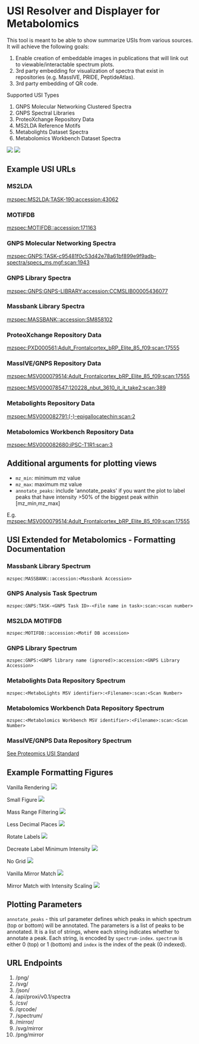 # USI Resolver and Displayer for Metabolomics

This tool is meant to be able to show summarize USIs from various sources. It will achieve the following goals:

1. Enable creation of embeddable images in publications that will link out to viewable/interactable spectrum plots.
2. 3rd party embedding for visualization of spectra that exist in repositories (e.g. MassIVE, PRIDE, PeptideAtlas).
3. 3rd party embedding of QR code.

Supported USI Types

1. GNPS Molecular Networking Clustered Spectra
2. GNPS Spectral Libraries
3. ProteoXchange Repository Data
4. MS2LDA Reference Motifs
5. Metabolights Dataset Spectra
6. Metabolomics Workbench Dataset Spectra

![](https://github.com/mwang87/MetabolomicsSpectrumResolver/workflows/unittest/badge.svg)
![](https://github.com/mwang87/MetabolomicsSpectrumResolver/workflows/production-integration/badge.svg)


## Example USI URLs

### MS2LDA

[mzspec:MS2LDA:TASK-190:accession:43062](https://metabolomics-usi.ucsd.edu/spectrum/?usi=mzspec:MS2LDA:TASK-190:accession:43062)

### MOTIFDB

[mzspec:MOTIFDB::accession:171163](https://metabolomics-usi.ucsd.edu/spectrum/?usi=mzspec:MOTIFDB::accession:171163)

### GNPS Molecular Networking Spectra

[mzspec:GNPS:TASK-c95481f0c53d42e78a61bf899e9f9adb-spectra/specs_ms.mgf:scan:1943](https://metabolomics-usi.ucsd.edu/spectrum/?usi=mzspec:GNPS:TASK-c95481f0c53d42e78a61bf899e9f9adb-spectra/specs_ms.mgf:scan:1943)

### GNPS Library Spectra

[mzspec:GNPS:GNPS-LIBRARY:accession:CCMSLIB00005436077](https://metabolomics-usi.ucsd.edu/spectrum/?usi=mzspec:GNPS:GNPS-LIBRARY:accession:CCMSLIB00005436077)

### Massbank Library Spectra

[mzspec:MASSBANK::accession:SM858102](https://metabolomics-usi.ucsd.edu/spectrum/?usi=mzspec:MASSBANK::accession:SM858102)

### ProteoXchange Repository Data

[mzspec:PXD000561:Adult_Frontalcortex_bRP_Elite_85_f09:scan:17555](https://metabolomics-usi.ucsd.edu/spectrum/?usi=mzspec:PXD000561:Adult_Frontalcortex_bRP_Elite_85_f09:scan:17555)

### MassIVE/GNPS Repository Data

[mzspec:MSV000079514:Adult_Frontalcortex_bRP_Elite_85_f09:scan:17555](https://metabolomics-usi.ucsd.edu/spectrum/?usi=mzspec:MSV000079514:Adult_Frontalcortex_bRP_Elite_85_f09:scan:17555)

[mzspec:MSV000078547:120228_nbut_3610_it_it_take2:scan:389](https://metabolomics-usi.ucsd.edu/spectrum/?usi=mzdata:MSV000078547:120228_nbut_3610_it_it_take2:scan:389)

### Metabolights Repository Data

[mzspec:MSV000082791:(-)-epigallocatechin:scan:2](https://metabolomics-usi.ucsd.edu/spectrum/?usi=mzspec:MSV000082791:(-)-epigallocatechin:scan:2)

### Metabolomics Workbench Repository Data

[mzspec:MSV000082680:iPSC-T1R1:scan:3](https://metabolomics-usi.ucsd.edu/spectrum/?usi=mzspec:MSV000082680:iPSC-T1R1:scan:3)

## Additional arguments for plotting views

- `mz_min`: minimum mz value
- `mz_max`: maximum mz value
- `annotate_peaks`: include 'annotate_peaks' if you want the plot to label peaks that have intensity >50% of the biggest peak within [mz_min,mz_max]

E.g. 
[mzspec:MSV000079514:Adult_Frontalcortex_bRP_Elite_85_f09:scan:17555](https://metabolomics-usi.ucsd.edu/spectrum/?usi=mzspec:MSV000079514:Adult_Frontalcortex_bRP_Elite_85_f09:scan:17555&mz_min=400&mz_max=500&annotate_peaks)


## USI Extended for Metabolomics - Formatting Documentation

### Massbank Library Spectrum

```mzspec:MASSBANK::accession:<Massbank Accession>```

### GNPS Analysis Task Spectrum

```mzspec:GNPS:TASK-<GNPS Task ID>-<File name in task>:scan:<scan number>```

### MS2LDA MOTIFDB

```mzspec:MOTIFDB::accession:<Motif DB accession>```

### GNPS Library Spectrum

```mzspec:GNPS:<GNPS library name (ignored)>:accession:<GNPS Library Accession>```

### Metabolights Data Repository Spectrum

```mzspec:<MetaboLights MSV identifier>:<Filename>:scan:<Scan Number>```

### Metabolomics Workbench Data Repository Spectrum

```mzspec:<Metabolomics Workbench MSV identifier>:<Filename>:scan:<Scan Number>```

### MassIVE/GNPS Data Repository Spectrum

[See Proteomics USI Standard](http://www.psidev.info/usi)

## Example Formatting Figures

Vanilla Rendering
![](https://metabolomics-usi.ucsd.edu/svg/?usi=mzspec:GNPS:TASK-c95481f0c53d42e78a61bf899e9f9adb-spectra/specs_ms.mgf:scan:1943)

Small Figure
![](https://metabolomics-usi.ucsd.edu/svg/?usi=mzspec:GNPS:TASK-c95481f0c53d42e78a61bf899e9f9adb-spectra/specs_ms.mgf:scan:1943&width=4&height=4&mz_min=&mz_max=&max_intensity=&grid=true&annotate_threshold=0&annotate_precision=2&annotation_rotation=70)

Mass Range Filtering
![](https://metabolomics-usi.ucsd.edu/svg/?usi=mzspec:GNPS:TASK-c95481f0c53d42e78a61bf899e9f9adb-spectra/specs_ms.mgf:scan:1943&width=10&height=6&mz_min=550&mz_max=800&max_intensity=&grid=true&annotate_threshold=5&annotate_precision=4&annotation_rotation=90)

Less Decimal Places
![](https://metabolomics-usi.ucsd.edu/png/?usi=mzspec:GNPS:TASK-c95481f0c53d42e78a61bf899e9f9adb-spectra/specs_ms.mgf:scan:1943&width=10&height=6&mz_min=&mz_max=&max_intensity=&grid=true&annotate_precision=1&annotation_rotation=90)

Rotate Labels
![](https://metabolomics-usi.ucsd.edu/svg/?usi=mzspec:GNPS:TASK-c95481f0c53d42e78a61bf899e9f9adb-spectra/specs_ms.mgf:scan:1943&width=10&height=6&mz_min=&mz_max=&max_intensity=&grid=true&annotate_peaks=true&annotate_threshold=5&annotate_precision=2&annotation_rotation=70)

Decreate Label Minimum Intensity
![](https://metabolomics-usi.ucsd.edu/svg/?usi=mzspec:GNPS:TASK-c95481f0c53d42e78a61bf899e9f9adb-spectra/specs_ms.mgf:scan:1943&width=10&height=6&mz_min=&mz_max=&max_intensity=&grid=true&annotate_threshold=0&annotate_precision=2&annotation_rotation=70)

No Grid
![](https://metabolomics-usi.ucsd.edu/svg/?usi=mzspec:GNPS:TASK-c95481f0c53d42e78a61bf899e9f9adb-spectra/specs_ms.mgf:scan:1943&width=10&height=6&mz_min=&mz_max=&max_intensity=&grid=false&annotate_threshold=5&annotate_precision=4&annotation_rotation=90)

Vanilla Mirror Match
![](https://metabolomics-usi.ucsd.edu/svg/mirror?usi1=mzspec:MASSBANK::accession:BSU00002&usi2=mzspec:MASSBANK::accession:BSU00002)

Mirror Match with Intensity Scaling
![](https://metabolomics-usi.ucsd.edu/svg/mirror?usi1=mzspec:MASSBANK::accession:BSU00002&usi2=mzspec:MASSBANK::accession:BSU00002&width=10&height=6&mz_min=&mz_max=&max_intensity=150&grid=true&annotate_threshold=5&annotate_precision=4&annotation_rotation=90)

## Plotting Parameters

`annotate_peaks` - this url parameter defines which peaks in which spectrum (top or bottom) will be annotated. The parameters is a list of peaks to be annotated. It is a list of strings, where each string indicates whether to annotate a peak. Each string, is encoded by ```spectrum-index```. ```spectrum``` is either 0 (top) or 1 (bottom) and ```index``` is the index of the peak (0 indexed). 

## URL Endpoints

1. /png/
1. /svg/
1. /json/
1. /api/proxi/v0.1/spectra
1. /csv/
1. /qrcode/
1. /spectrum/
1. /mirror/
1. /svg/mirror
1. /png/mirror

